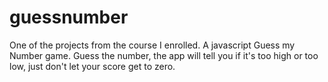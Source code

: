 # guessnumber
One of the projects from the course I enrolled. A javascript Guess my Number game. Guess the number, the app will tell you if it's too high or too low, just don't let your score get to zero.
